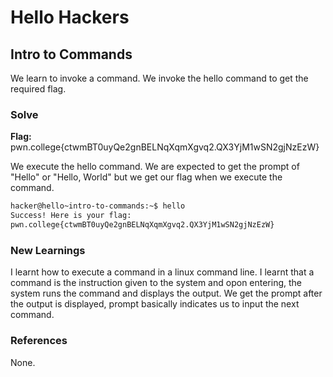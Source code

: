# Hello Hackers

## Intro to Commands
We learn to invoke a command. We invoke the hello command to get the required flag. 

### Solve
**Flag:** pwn.college{ctwmBT0uyQe2gnBELNqXqmXgvq2.QX3YjM1wSN2gjNzEzW}

We execute the hello command. We are expected to get the prompt of "Hello" or "Hello, World" but we get our flag when we execute the command. 

```bash
hacker@hello~intro-to-commands:~$ hello
Success! Here is your flag:
pwn.college{ctwmBT0uyQe2gnBELNqXqmXgvq2.QX3YjM1wSN2gjNzEzW}
```

### New Learnings
I learnt how to execute a command in a linux command line. I learnt that a command is the instruction given to the system and opon entering, the system runs the command and displays the output. We get the prompt after the output is displayed, prompt basically indicates us to input the next command. 

### References 
None. 
